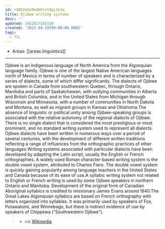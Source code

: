```yaml
---
id: r2852xke9edm9lnt8gj3x3q
title: Ojibwe writing systems
desc: ''
updated: 1652817165330
created: '2022-04-19T00:00:00.000Z'
tags:
  - TIL
---
```


- Areas: [[areas.linguistics]]

---

Ojibwe is an indigenous language of North America from the Algonquian language family. Ojibwe is one of the largest Native American languages north of Mexico in terms of number of speakers and is characterized by a series of dialects, some of which differ significantly. The dialects of Ojibwe are spoken in Canada from southwestern Quebec, through Ontario, Manitoba and parts of Saskatchewan, with outlying communities in Alberta and British Columbia, and in the United States from Michigan through Wisconsin and Minnesota, with a number of communities in North Dakota and Montana, as well as migrant groups in Kansas and Oklahoma.The absence of linguistic or political unity among Ojibwe-speaking groups is associated with the relative autonomy of the regional dialects of Ojibwe. There is no single dialect that is considered the most prestigious or most prominent, and no standard writing system used to represent all dialects. Ojibwe dialects have been written in numerous ways over a period of several centuries, with the development of different written traditions reflecting a range of influences from the orthographic practices of other languages.Writing systems associated with particular dialects have been developed by adapting the Latin script, usually the English or French orthographies. A widely used Roman character-based writing system is the double vowel system, attributed to Charles Fiero. The double vowel system is quickly gaining popularity among language teachers in the United States and Canada because of its ease of use.A syllabic writing system not related to English or French writing is used by some Ojibwe speakers in northern Ontario and Manitoba. Development of the original form of Canadian Aboriginal syllabics is credited to missionary James Evans around 1840.The Great Lakes Algonquian syllabics are based on French orthography with letters organized into syllables. It was primarily used by speakers of Fox, Potawatomi, and Winnebago, but there is indirect evidence of use by speakers of Chippewa ("Southwestern Ojibwe").

> - via [Wikipedia](https://en.wikipedia.org/wiki/Ojibwe%20writing%20systems)
